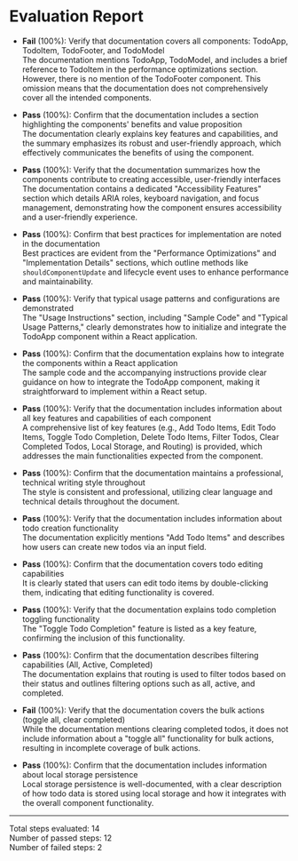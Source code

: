# Evaluation Report

- **Fail** (100%): Verify that documentation covers all components: TodoApp, TodoItem, TodoFooter, and TodoModel  
  The documentation mentions TodoApp, TodoModel, and includes a brief reference to TodoItem in the performance optimizations section. However, there is no mention of the TodoFooter component. This omission means that the documentation does not comprehensively cover all the intended components.

- **Pass** (100%): Confirm that the documentation includes a section highlighting the components' benefits and value proposition  
  The documentation clearly explains key features and capabilities, and the summary emphasizes its robust and user-friendly approach, which effectively communicates the benefits of using the component.

- **Pass** (100%): Verify that the documentation summarizes how the components contribute to creating accessible, user-friendly interfaces  
  The documentation contains a dedicated "Accessibility Features" section which details ARIA roles, keyboard navigation, and focus management, demonstrating how the component ensures accessibility and a user-friendly experience.

- **Pass** (100%): Confirm that best practices for implementation are noted in the documentation  
  Best practices are evident from the "Performance Optimizations" and "Implementation Details" sections, which outline methods like `shouldComponentUpdate` and lifecycle event uses to enhance performance and maintainability.

- **Pass** (100%): Verify that typical usage patterns and configurations are demonstrated  
  The "Usage Instructions" section, including "Sample Code" and "Typical Usage Patterns," clearly demonstrates how to initialize and integrate the TodoApp component within a React application.

- **Pass** (100%): Confirm that the documentation explains how to integrate the components within a React application  
  The sample code and the accompanying instructions provide clear guidance on how to integrate the TodoApp component, making it straightforward to implement within a React setup.

- **Pass** (100%): Verify that the documentation includes information about all key features and capabilities of each component  
  A comprehensive list of key features (e.g., Add Todo Items, Edit Todo Items, Toggle Todo Completion, Delete Todo Items, Filter Todos, Clear Completed Todos, Local Storage, and Routing) is provided, which addresses the main functionalities expected from the component.

- **Pass** (100%): Confirm that the documentation maintains a professional, technical writing style throughout  
  The style is consistent and professional, utilizing clear language and technical details throughout the document.

- **Pass** (100%): Verify that the documentation includes information about todo creation functionality  
  The documentation explicitly mentions "Add Todo Items" and describes how users can create new todos via an input field.

- **Pass** (100%): Confirm that the documentation covers todo editing capabilities  
  It is clearly stated that users can edit todo items by double-clicking them, indicating that editing functionality is covered.

- **Pass** (100%): Verify that the documentation explains todo completion toggling functionality  
  The "Toggle Todo Completion" feature is listed as a key feature, confirming the inclusion of this functionality.

- **Pass** (100%): Confirm that the documentation describes filtering capabilities (All, Active, Completed)  
  The documentation explains that routing is used to filter todos based on their status and outlines filtering options such as all, active, and completed.

- **Fail** (100%): Verify that the documentation covers the bulk actions (toggle all, clear completed)  
  While the documentation mentions clearing completed todos, it does not include information about a "toggle all" functionality for bulk actions, resulting in incomplete coverage of bulk actions.

- **Pass** (100%): Confirm that the documentation includes information about local storage persistence  
  Local storage persistence is well-documented, with a clear description of how todo data is stored using local storage and how it integrates with the overall component functionality.

---

Total steps evaluated: 14  
Number of passed steps: 12  
Number of failed steps: 2
